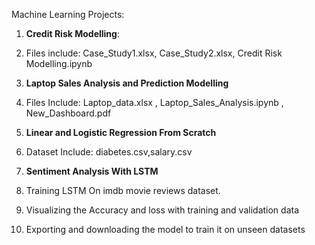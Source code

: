 Machine Learning Projects:

1. **Credit Risk Modelling**:
2. Files include:  Case_Study1.xlsx, Case_Study2.xlsx, Credit Risk Modelling.ipynb

3. **Laptop Sales Analysis and Prediction Modelling**
4. Files Include: Laptop_data.xlsx , Laptop_Sales_Analysis.ipynb , New_Dashboard.pdf

5. **Linear and Logistic Regression From Scratch**
6. Dataset Include: diabetes.csv,salary.csv

7. **Sentiment Analysis With LSTM**
8. Training LSTM On imdb movie reviews dataset.
9. Visualizing the Accuracy and loss with training and validation data
10. Exporting and downloading the model to train it on unseen datasets
